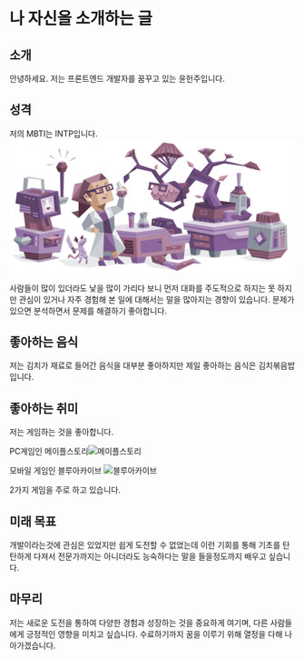# 나 자신을 소개하는 글

## 소개

안녕하세요. 저는 프론트엔드 개발자를 꿈꾸고 있는 윤헌주입니다.

## 성격

저의 MBTI는 INTP입니다.
![INTP](./images/INTP.svg)

사람들이 많이 있더라도 낯을 많이 가리다 보니 먼저 대화를 주도적으로 하지는 못 하지만 관심이 있거나 자주 경험해 본 일에 대해서는 말을 많아지는 경향이 있습니다. 문제가 있으면 분석하면서 문제를 해결하기 좋아합니다.

## 좋아하는 음식

저는 김치가 재료로 들어간 음식을 대부분 좋아하지만 제일 좋아하는 음식은 김치볶음밥입니다.

## 좋아하는 취미

저는 게임하는 것을 좋아합니다.

PC게임인 메이플스토리![메이플스토리](./image/메이플.png)

모바일 게임인
블루아카이브 ![블루아카이브](./image/블루아카이브.png)

2가지 게임을 주로 하고 있습니다.

## 미래 목표

개발이라는것에 관심은 있었지만 쉽게 도전할 수 없었는데 이런 기회를 통해 기초를 탄탄하게 다져서 전문가까지는 아니더라도 능숙하다는 말을 들을정도까지 배우고 싶습니다.

## 마무리

저는 새로운 도전을 통하여 다양한 경험과 성장하는 것을 중요하게 여기며, 다른 사람들에게 긍정적인 영향을 미치고 싶습니다. 수료하기까지 꿈을 이루기 위해 열정을 다해 나아가겠습니다.
